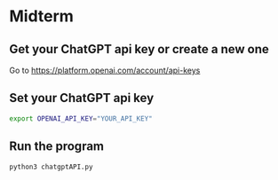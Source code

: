# Midterm

## Get your ChatGPT api key or create a new one

Go to https://platform.openai.com/account/api-keys

## Set your ChatGPT api key

```bash
export OPENAI_API_KEY="YOUR_API_KEY"
```

## Run the program

```bash
python3 chatgptAPI.py
```